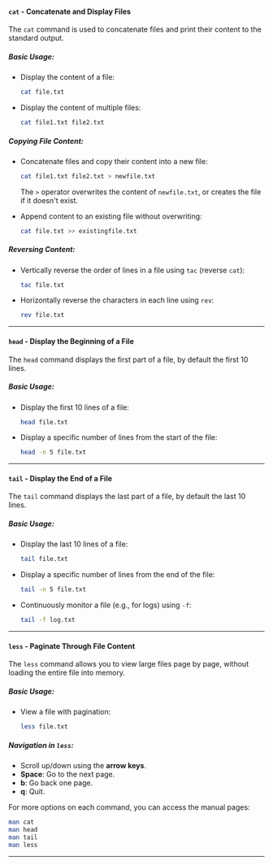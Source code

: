 #### `cat` - Concatenate and Display Files
The `cat` command is used to concatenate files and print their content to the standard output.

##### Basic Usage:
- Display the content of a file:
  ```bash
  cat file.txt
  ```
- Display the content of multiple files:
  ```bash
  cat file1.txt file2.txt
  ```

##### Copying File Content:
- Concatenate files and copy their content into a new file:
  ```bash
  cat file1.txt file2.txt > newfile.txt
  ```
  The `>` operator overwrites the content of `newfile.txt`, or creates the file if it doesn't exist.
  
- Append content to an existing file without overwriting:
  ```bash
  cat file.txt >> existingfile.txt
  ```

##### Reversing Content:
- Vertically reverse the order of lines in a file using `tac` (reverse `cat`):
  ```bash
  tac file.txt
  ```
  
- Horizontally reverse the characters in each line using `rev`:
  ```bash
  rev file.txt
  ```

---

#### `head` - Display the Beginning of a File
The `head` command displays the first part of a file, by default the first 10 lines.

##### Basic Usage:
- Display the first 10 lines of a file:
  ```bash
  head file.txt
  ```
  
- Display a specific number of lines from the start of the file:
  ```bash
  head -n 5 file.txt
  ```

---

#### `tail` - Display the End of a File
The `tail` command displays the last part of a file, by default the last 10 lines.

##### Basic Usage:
- Display the last 10 lines of a file:
  ```bash
  tail file.txt
  ```

- Display a specific number of lines from the end of the file:
  ```bash
  tail -n 5 file.txt
  ```

- Continuously monitor a file (e.g., for logs) using `-f`:
  ```bash
  tail -f log.txt
  ```

---

#### `less` - Paginate Through File Content
The `less` command allows you to view large files page by page, without loading the entire file into memory.

##### Basic Usage:
- View a file with pagination:
  ```bash
  less file.txt
  ```

##### Navigation in `less`:
- Scroll up/down using the **arrow keys**.
- **Space**: Go to the next page.
- **b**: Go back one page.
- **q**: Quit.

For more options on each command, you can access the manual pages:
```bash
man cat
man head
man tail
man less
```

---
